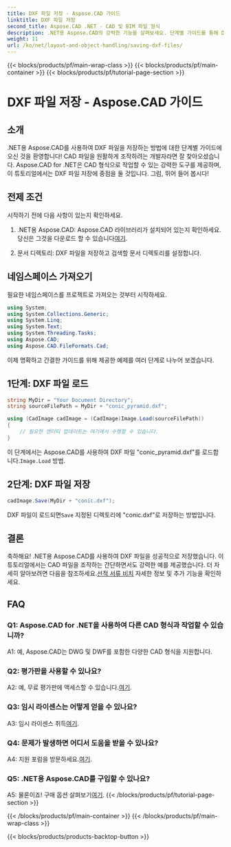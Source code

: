 ```yaml
---
title: DXF 파일 저장 - Aspose.CAD 가이드
linktitle: DXF 파일 저장
second_title: Aspose.CAD .NET - CAD 및 BIM 파일 형식
description: .NET용 Aspose.CAD의 강력한 기능을 살펴보세요. 단계별 가이드를 통해 DXF 파일을 손쉽게 저장하는 방법을 알아보세요.
weight: 11
url: /ko/net/layout-and-object-handling/saving-dxf-files/
---
```


{{< blocks/products/pf/main-wrap-class >}}
{{< blocks/products/pf/main-container >}}
{{< blocks/products/pf/tutorial-page-section >}}

# DXF 파일 저장 - Aspose.CAD 가이드

## 소개

.NET용 Aspose.CAD를 사용하여 DXF 파일을 저장하는 방법에 대한 단계별 가이드에 오신 것을 환영합니다! CAD 파일을 원활하게 조작하려는 개발자라면 잘 찾아오셨습니다. Aspose.CAD for .NET은 CAD 형식으로 작업할 수 있는 강력한 도구를 제공하며, 이 튜토리얼에서는 DXF 파일 저장에 중점을 둘 것입니다. 그럼, 뛰어 들어 봅시다!

## 전제 조건

시작하기 전에 다음 사항이 있는지 확인하세요.

1.  .NET용 Aspose.CAD: Aspose.CAD 라이브러리가 설치되어 있는지 확인하세요. 당신은 그것을 다운로드 할 수 있습니다[여기](https://releases.aspose.com/cad/net/).

2. 문서 디렉토리: DXF 파일을 저장하고 검색할 문서 디렉토리를 설정합니다.

## 네임스페이스 가져오기

필요한 네임스페이스를 프로젝트로 가져오는 것부터 시작하세요.

```csharp
using System;
using System.Collections.Generic;
using System.Linq;
using System.Text;
using System.Threading.Tasks;
using Aspose.CAD;
using Aspose.CAD.FileFormats.Cad;
```

이제 명확하고 간결한 가이드를 위해 제공한 예제를 여러 단계로 나누어 보겠습니다.

## 1단계: DXF 파일 로드

```csharp
string MyDir = "Your Document Directory";
string sourceFilePath = MyDir + "conic_pyramid.dxf";

using (CadImage cadImage = (CadImage)Image.Load(sourceFilePath))
{
    // 필요한 엔터티 업데이트는 여기에서 수행할 수 있습니다.
}
```

이 단계에서는 Aspose.CAD를 사용하여 DXF 파일 "conic_pyramid.dxf"를 로드합니다.`Image.Load` 방법.

## 2단계: DXF 파일 저장

```csharp
cadImage.Save(MyDir + "conic.dxf");
```

 DXF 파일이 로드되면`Save` 지정된 디렉토리에 "conic.dxf"로 저장하는 방법입니다.

## 결론

 축하해요! .NET용 Aspose.CAD를 사용하여 DXF 파일을 성공적으로 저장했습니다. 이 튜토리얼에서는 CAD 파일을 조작하는 간단하면서도 강력한 예를 제공했습니다. 더 자세히 알아보려면 다음을 참조하세요.[선적 서류 비치](https://reference.aspose.com/cad/net/) 자세한 정보 및 추가 기능을 확인하세요.

## FAQ

### Q1: Aspose.CAD for .NET을 사용하여 다른 CAD 형식과 작업할 수 있습니까?

A1: 예, Aspose.CAD는 DWG 및 DWF를 포함한 다양한 CAD 형식을 지원합니다.

### Q2: 평가판을 사용할 수 있나요?

 A2: 예, 무료 평가판에 액세스할 수 있습니다.[여기](https://releases.aspose.com/).

### Q3: 임시 라이센스는 어떻게 얻을 수 있나요?

 A3: 임시 라이센스 취득[여기](https://purchase.aspose.com/temporary-license/).

### Q4: 문제가 발생하면 어디서 도움을 받을 수 있나요?

 A4: 지원 포럼을 방문하세요.[여기](https://forum.aspose.com/c/cad/19).

### Q5: .NET용 Aspose.CAD를 구입할 수 있나요?

 A5: 물론이죠! 구매 옵션 살펴보기[여기](https://purchase.aspose.com/buy).
{{< /blocks/products/pf/tutorial-page-section >}}

{{< /blocks/products/pf/main-container >}}
{{< /blocks/products/pf/main-wrap-class >}}

{{< blocks/products/products-backtop-button >}}
